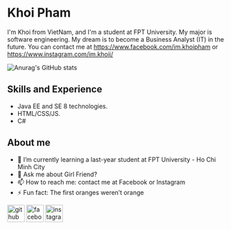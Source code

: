 
# Khoi Pham

I'm Khoi from VietNam, and I'm a student at FPT University. My major is software engineering. My dream is to become a Business Analyst (IT) in the future. You can contact me at https://www.facebook.com/im.khoipham or https://www.instagram.com/im.khoii/

![Anurag's GitHub stats](https://github-readme-stats.vercel.app/api?username=khoi-pham-git&show_icons=true&theme=tokyonight)



## Skills and Experience

- Java EE and SE 8 technologies.
- HTML/CSS/JS.
- C#

## About me

- 🌱 I’m currently learning a last-year student at FPT University - Ho Chi Minh City 
- 💬 Ask me about Girl Friend? 
- 📫 How to reach me: contact me at Facebook or Instagram 
- ⚡ Fun fact: The first oranges weren’t orange 

[<img src='https://cdn.jsdelivr.net/npm/simple-icons@3.0.1/icons/github.svg' alt='github' height='40'>](https://github.com/khoi-pham-git)  [<img src='https://cdn.jsdelivr.net/npm/simple-icons@3.0.1/icons/facebook.svg' alt='facebook' height='40'>](https://www.facebook.com/im.khoipham)  [<img src='https://cdn.jsdelivr.net/npm/simple-icons@3.0.1/icons/instagram.svg' alt='instagram' height='40'>](https://www.instagram.com/im.khoii/)  

